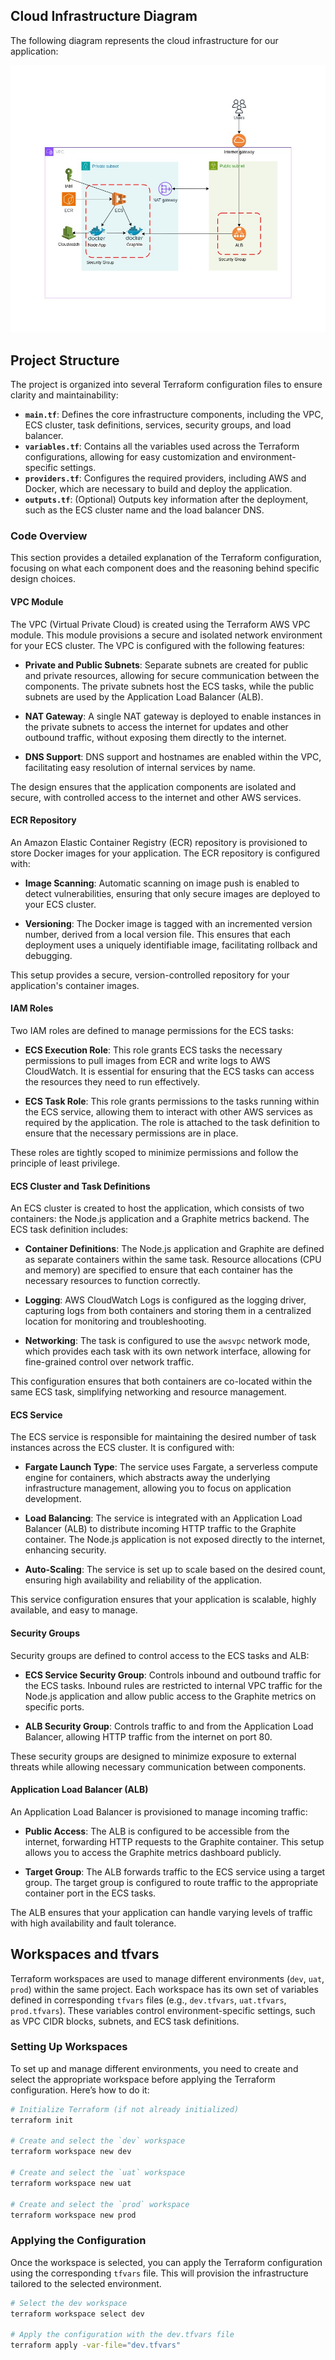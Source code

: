 ## Cloud Infrastructure Diagram

The following diagram represents the cloud infrastructure for our application:

![AWS Cloud Infrastructure](aws-architecture.jpg)

## Project Structure

The project is organized into several Terraform configuration files to ensure clarity and maintainability:

- **`main.tf`**: Defines the core infrastructure components, including the VPC, ECS cluster, task definitions, services, security groups, and load balancer.
- **`variables.tf`**: Contains all the variables used across the Terraform configurations, allowing for easy customization and environment-specific settings.
- **`providers.tf`**: Configures the required providers, including AWS and Docker, which are necessary to build and deploy the application.
- **`outputs.tf`**: (Optional) Outputs key information after the deployment, such as the ECS cluster name and the load balancer DNS.

### Code Overview

This section provides a detailed explanation of the Terraform configuration, focusing on what each component does and the reasoning behind specific design choices.

#### VPC Module

The VPC (Virtual Private Cloud) is created using the Terraform AWS VPC module. This module provisions a secure and isolated network environment for your ECS cluster. The VPC is configured with the following features:

- **Private and Public Subnets**: Separate subnets are created for public and private resources, allowing for secure communication between the components. The private subnets host the ECS tasks, while the public subnets are used by the Application Load Balancer (ALB).
  
- **NAT Gateway**: A single NAT gateway is deployed to enable instances in the private subnets to access the internet for updates and other outbound traffic, without exposing them directly to the internet.
  
- **DNS Support**: DNS support and hostnames are enabled within the VPC, facilitating easy resolution of internal services by name.

The design ensures that the application components are isolated and secure, with controlled access to the internet and other AWS services.

#### ECR Repository

An Amazon Elastic Container Registry (ECR) repository is provisioned to store Docker images for your application. The ECR repository is configured with:

- **Image Scanning**: Automatic scanning on image push is enabled to detect vulnerabilities, ensuring that only secure images are deployed to your ECS cluster.
  
- **Versioning**: The Docker image is tagged with an incremented version number, derived from a local version file. This ensures that each deployment uses a uniquely identifiable image, facilitating rollback and debugging.

This setup provides a secure, version-controlled repository for your application's container images.

#### IAM Roles

Two IAM roles are defined to manage permissions for the ECS tasks:

- **ECS Execution Role**: This role grants ECS tasks the necessary permissions to pull images from ECR and write logs to AWS CloudWatch. It is essential for ensuring that the ECS tasks can access the resources they need to run effectively.
  
- **ECS Task Role**: This role grants permissions to the tasks running within the ECS service, allowing them to interact with other AWS services as required by the application. The role is attached to the task definition to ensure that the necessary permissions are in place.

These roles are tightly scoped to minimize permissions and follow the principle of least privilege.

#### ECS Cluster and Task Definitions

An ECS cluster is created to host the application, which consists of two containers: the Node.js application and a Graphite metrics backend. The ECS task definition includes:

- **Container Definitions**: The Node.js application and Graphite are defined as separate containers within the same task. Resource allocations (CPU and memory) are specified to ensure that each container has the necessary resources to function correctly.
  
- **Logging**: AWS CloudWatch Logs is configured as the logging driver, capturing logs from both containers and storing them in a centralized location for monitoring and troubleshooting.
  
- **Networking**: The task is configured to use the `awsvpc` network mode, which provides each task with its own network interface, allowing for fine-grained control over network traffic.

This configuration ensures that both containers are co-located within the same ECS task, simplifying networking and resource management.

#### ECS Service

The ECS service is responsible for maintaining the desired number of task instances across the ECS cluster. It is configured with:

- **Fargate Launch Type**: The service uses Fargate, a serverless compute engine for containers, which abstracts away the underlying infrastructure management, allowing you to focus on application development.
  
- **Load Balancing**: The service is integrated with an Application Load Balancer (ALB) to distribute incoming HTTP traffic to the Graphite container. The Node.js application is not exposed directly to the internet, enhancing security.

- **Auto-Scaling**: The service is set up to scale based on the desired count, ensuring high availability and reliability of the application.

This service configuration ensures that your application is scalable, highly available, and easy to manage.

#### Security Groups

Security groups are defined to control access to the ECS tasks and ALB:

- **ECS Service Security Group**: Controls inbound and outbound traffic for the ECS tasks. Inbound rules are restricted to internal VPC traffic for the Node.js application and allow public access to the Graphite metrics on specific ports.
  
- **ALB Security Group**: Controls traffic to and from the Application Load Balancer, allowing HTTP traffic from the internet on port 80.

These security groups are designed to minimize exposure to external threats while allowing necessary communication between components.

#### Application Load Balancer (ALB)

An Application Load Balancer is provisioned to manage incoming traffic:

- **Public Access**: The ALB is configured to be accessible from the internet, forwarding HTTP requests to the Graphite container. This setup allows you to access the Graphite metrics dashboard publicly.
  
- **Target Group**: The ALB forwards traffic to the ECS service using a target group. The target group is configured to route traffic to the appropriate container port in the ECS tasks.

The ALB ensures that your application can handle varying levels of traffic with high availability and fault tolerance.

## Workspaces and tfvars

Terraform workspaces are used to manage different environments (`dev`, `uat`, `prod`) within the same project. Each workspace has its own set of variables defined in corresponding `tfvars` files (e.g., `dev.tfvars`, `uat.tfvars`, `prod.tfvars`). These variables control environment-specific settings, such as VPC CIDR blocks, subnets, and ECS task definitions.

### Setting Up Workspaces

To set up and manage different environments, you need to create and select the appropriate workspace before applying the Terraform configuration. Here’s how to do it:

```bash
# Initialize Terraform (if not already initialized)
terraform init

# Create and select the `dev` workspace
terraform workspace new dev

# Create and select the `uat` workspace
terraform workspace new uat

# Create and select the `prod` workspace
terraform workspace new prod
```

### Applying the Configuration

Once the workspace is selected, you can apply the Terraform configuration using the corresponding `tfvars` file. This will provision the infrastructure tailored to the selected environment.

```bash
# Select the dev workspace
terraform workspace select dev

# Apply the configuration with the dev.tfvars file
terraform apply -var-file="dev.tfvars"
```